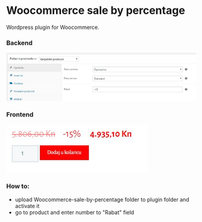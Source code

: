 # Woocommerce sale by percentage
Wordpress plugin for Woocommerce.

<b><h3>Backend</h3></b>
![Alt text](https://github.com/IKancijan/Woocommerce-sale-by-percentage/blob/master/screenshots/sbp-var.JPG?raw=true "Backend")
<br>
<b><h3>Frontend</h3></b>
![Alt text](https://github.com/IKancijan/Woocommerce-sale-by-percentage/blob/master/screenshots/sbp-product.JPG?raw=true "Frontend")

<b><h3>How to:</h3></b>
<ul>
	<li>upload Woocommerce-sale-by-percentage folder to plugin folder and activate it</li>
	<li>go to product and enter number to "Rabat" field</li>
</ul>